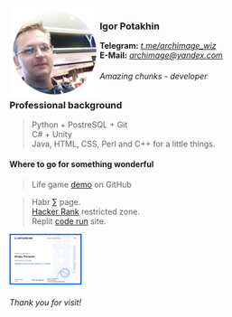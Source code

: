 <img src="2022-09-14_11-15-31.png" align="left" width="160" height="160">

### Igor Potakhin
<strong>Telegram:</strong> <em>[t.me/archimage_wiz](https://t.me/archimage_wiz)</em> <br>
<strong>E-Mail:</strong> <em>[archimage@yandex.com](mailto:archimage@yandex.com)</em>
###### Amazing chunks - developer

### Professional background
> Python + PostreSQL + Git <br>
> C# + Unity <br>
> Java, HTML, CSS, Perl and C++ for a little things.<br>

#### Where to go for something wonderful
> Life game [demo](https://github.com/archimage-wiz/LifeGame_demo) on GitHub<br>

> Habr [&#8721;](https://career.habr.com/archimage_wiz) page.<br>
> [Hacker Rank](https://www.hackerrank.com/archimage) restricted zone.<br>
> Replit [code run](https://replit.com/@archimage) site.<br>

<img src="python_advanced.png" width="128" border=0>

###### Thank you for visit!
